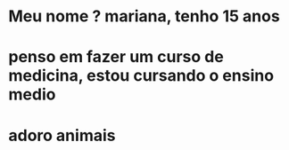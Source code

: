 <h1>Meu nome ? mariana, tenho 15 anos</h1>
<h1>penso em fazer um curso de medicina, estou cursando o ensino medio<h1>
<h1>adoro animais</h1>
  
 
